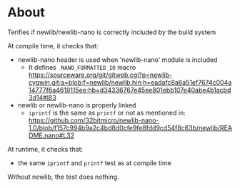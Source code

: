 About
=====

Terifies if newlib/newlib-nano is correctly included by the build system

At compile time, it checks that:

* newlib-nano header is used when 'newlib-nano' module is included
  * It defines `_NANO_FORMATTED_IO` macro
    https://sourceware.org/git/gitweb.cgi?p=newlib-cygwin.git;a=blob;f=newlib/newlib.hin;h=eadafc8a6a51ef7674c004a14777f6a4619115ee;hb=d34336767e45ee801ebb107e40abe4b1acbd3d14#l83
* newlib or newlib-nano is properly linked
  * `iprintf` is the same as `printf` or not as mentioned in:
    https://github.com/32bitmicro/newlib-nano-1.0/blob/f157c994b9a2c4bd8d0cfe9fe8fdd9cd54f8c63b/newlib/README.nano#L32

At runtime, it checks that:

* the same `iprintf` and `printf` test as at compile time


Without newlib, the test does nothing.
